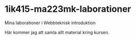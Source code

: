 1ik415-ma223mk-laborationer
===========================

Mina laborationer i Webbteknisk introduktion

Här kommer jag att samla allt material kring kursen.